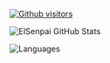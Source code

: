 

[![Github visitors](https://visitor-badge.glitch.me/badge?page_id=elsenpai.visitor-badge)](https://GitHub.com/elsenpai/StrapDown.js/stargazers/)

![ElSenpai GitHub Stats](https://github-readme-stats.vercel.app/api?username=elsenpai&show_icons=true)

![Languages](https://github-readme-stats.vercel.app/api/top-langs/?username=elsenpai&layout=compact&theme=dark)
